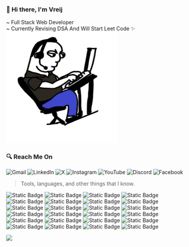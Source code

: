 ### 👋 Hi there, I'm Vreij </br>
~ Full Stack Web Developer </br>
~ Currently Revising DSA And Will Start Leet Code :sparkles: </br>
<img src="https://github.com/Vreij-Lal/Vreij-Lal/blob/main/Vreij.gif" title="Vreij Lal"  width="300px" height="300px"/>

<h3>🔍 Reach Me On</h3>

![Gmail](https://img.shields.io/badge/Gmail-D14836?style=for-the-badge&logo=gmail&logoColor=white)
![LinkedIn](https://img.shields.io/badge/linkedin-%230077B5.svg?style=for-the-badge&logo=linkedin&logoColor=white)
![X](https://img.shields.io/badge/X-%23000000.svg?style=for-the-badge&logo=X&logoColor=white)
![Instagram](https://img.shields.io/badge/Instagram-%23E4405F.svg?style=for-the-badge&logo=Instagram&logoColor=white)
![YouTube](https://img.shields.io/badge/YouTube-%23FF0000.svg?style=for-the-badge&logo=YouTube&logoColor=white)
![Discord](https://img.shields.io/badge/Discord-%235865F2.svg?style=for-the-badge&logo=discord&logoColor=white)
![Facebook](https://img.shields.io/badge/Facebook-%231877F2.svg?style=for-the-badge&logo=Facebook&logoColor=white)

> Tools, languages, and other things that I know.

![Static Badge](https://img.shields.io/badge/HTML-white?logo=html5&logoSize=auto)
![Static Badge](https://img.shields.io/badge/CSS-white?logo=css3&logoColor=2965F1&logoSize=auto)
![Static Badge](https://img.shields.io/badge/Javascript-white?logo=javascript&logoSize=auto)
![Static Badge](https://img.shields.io/badge/React-white?logo=react&logoColor=%2361DAFB&logoSize=auto&labelColor=white)
![Static Badge](https://img.shields.io/badge/Bootstrap-white?logo=Bootstrap&logoColor=%237952B3&logoSize=auto&labelColor=white)
![Static Badge](https://img.shields.io/badge/Sass-white?logo=Sass&logoColor=%23CC6699&logoSize=auto&labelColor=white)
![Static Badge](https://img.shields.io/badge/NodeJs-white?logo=node.js&logoColor=%235FA04E&logoSize=auto&labelColor=white)
![Static Badge](https://img.shields.io/badge/ExpressJs-white?logo=express&logoColor=%23000000&labelColor=white)
![Static Badge](https://img.shields.io/badge/MongoDb-white?logo=mongodb&logoColor=%2347A248&labelColor=white)
![Static Badge](https://img.shields.io/badge/mongoose-white?logo=mongoose&logoColor=%23880000&logoSize=auto&labelColor=white)
![Static Badge](https://img.shields.io/badge/Firebase-white?logo=firebase&logoColor=%23DD2C00&labelColor=white)
![Static Badge](https://img.shields.io/badge/Socket%20IO-white?logo=socket.io&logoColor=%23010101&labelColor=white)
![Static Badge](https://img.shields.io/badge/C-white?logo=c&logoColor=%23010101&logoSize=auto&labelColor=white)
![Static Badge](https://img.shields.io/badge/C%23-white?logo=c%23&logoColor=%23512BD4&logoSize=auto&labelColor=white)
![Static Badge](https://img.shields.io/badge/Microsoft%20SQL%20Server-white?logo=microsoftsqlserver&logoColor=%23CC2927&logoSize=auto&labelColor=white)
![Static Badge](https://img.shields.io/badge/Python-white?logo=python&logoColor=%233776AB&logoSize=auto&labelColor=white)
![Static Badge](https://img.shields.io/badge/Jquery-white?logo=jquery&logoColor=%230769AD&logoSize=auto&labelColor=white)
![Static Badge](https://img.shields.io/badge/Scratch-white?logo=scratch&logoColor=%23FFAB19&logoSize=auto&labelColor=white)
![Static Badge](https://img.shields.io/badge/Asp.Net%20Core-white?logo=.Net&logoColor=%23512BD4&logoSize=auto&labelColor=white)
![Static Badge](https://img.shields.io/badge/Asp.Net%20MVC-white?logo=.Net&logoColor=%23512BD4&logoSize=auto&labelColor=white)
![Static Badge](https://img.shields.io/badge/Asp.Net%20Core%20Web%20APIs-white?logo=.Net&logoColor=%23512BD4&logoSize=auto&labelColor=white)
![Static Badge](https://img.shields.io/badge/Windows%20Forms-white?logo=windows11&logoColor=%234D4D4D&logoSize=auto&labelColor=white)
![Static Badge](https://img.shields.io/badge/Git-white?logo=git&logoColor=%23F05032&logoSize=auto&labelColor=white)
![Static Badge](https://img.shields.io/badge/PostgreSQL-white?logo=postgresql&logoColor=%234169E1&logoSize=auto&labelColor=white)


![](https://komarev.com/ghpvc/?username=Vreij-Lal&abbreviated=true)
